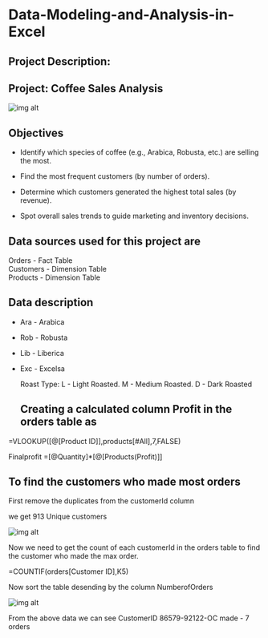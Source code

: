 # Data-Modeling-and-Analysis-in-Excel

## Project Description:
## Project: Coffee Sales Analysis
![img alt](https://github.com/nsankareswari-70/Data-Modeling-and-Analysis-in-Excel/blob/32f5ebc8ba6be11308dfac93482b67a258d5f112/cofeespecies.png)
## Objectives

- Identify which species of coffee (e.g., Arabica, Robusta, etc.) are selling the most.

- Find the most frequent customers (by number of orders).

- Determine which customers generated the highest total sales (by revenue).

- Spot overall sales trends to guide marketing and inventory decisions.


## Data sources used for this project are 
Orders - Fact Table   
Customers - Dimension Table   
Products - Dimension Table   

## Data description

- Ara - Arabica
- Rob - Robusta
- Lib - Liberica
- Exc - Excelsa

  Roast Type:
  L - Light Roasted.
  M - Medium Roasted.
  D - Dark Roasted

  ## Creating a calculated column Profit in the orders table as    
  
=VLOOKUP([@[Product ID]],products[#All],7,FALSE)

Finalprofit  =[@Quantity]*[@[Products(Profit)]]

## To find the customers who made most orders

First remove the duplicates from the customerId column

we get 913 Unique customers

![img alt](https://github.com/nsankareswari-70/Data-Modeling-and-Analysis-in-Excel/blob/59bd87b13d439fe72e0f71e0c23eaa69e6c1eeb6/dme3.png)

Now we need to get the count of each customerId in the orders table to find the customer who made the max order.

=COUNTIF(orders[Customer ID],K5)

Now sort the table desending by the column NumberofOrders

![img alt](https://github.com/nsankareswari-70/Data-Modeling-and-Analysis-in-Excel/blob/7d860d95212b9af7f95a8ebc6c42d7e2db374887/dme4.png)

From the above data we can see CustomerID 86579-92122-OC made - 7 orders

  


